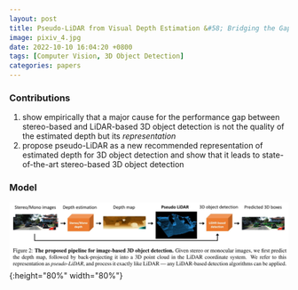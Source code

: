 ```yaml
---
layout: post
title: Pseudo-LiDAR from Visual Depth Estimation &#58; Bridging the Gap in 3D Object Detection for Autonomous Driving
image: pixiv_4.jpg
date: 2022-10-10 16:04:20 +0800
tags: [Computer Vision, 3D Object Detection]
categories: papers
---
```



### Contributions

1. show empirically that a major cause for the performance gap between stereo-based and LiDAR-based 3D object detection is not the quality of the estimated depth but its *representation*
2. propose pseudo-LiDAR as a new recommended representation of estimated depth for 3D object detection and show that it leads to state-of-the-art stereo-based 3D object detection

### Model

<!-- <div align=center><img src=https://github.com/Zanue/Zanue.github.io/raw/main/images/pseudo-lidar.jpg width=80% /></div> -->
![](https://github.com/Zanue/Zanue.github.io/raw/main/images/pseudo-lidar.jpg){:height="80%" width="80%"}
